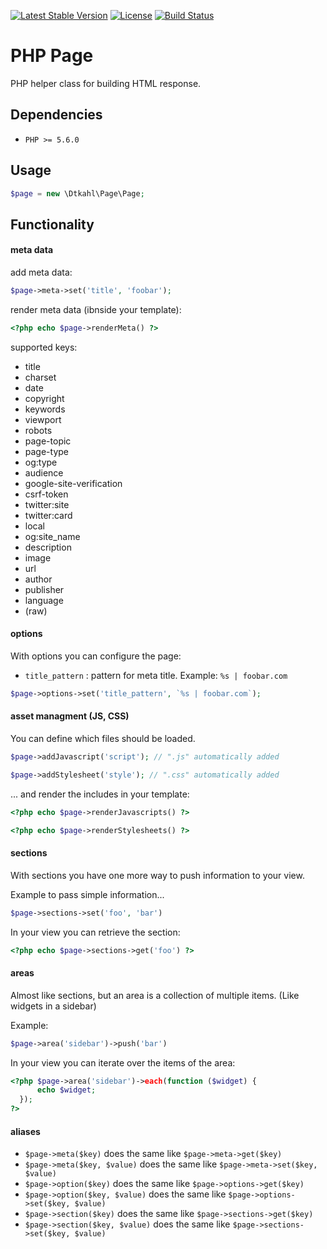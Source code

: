 [![Latest Stable Version](https://poser.pugx.org/dtkahl/php-page/v/stable)](https://packagist.org/packages/dtkahl/php-page)
[![License](https://poser.pugx.org/dtkahl/php-page/license)](https://packagist.org/packages/dtkahl/php-page)
[![Build Status](https://travis-ci.org/dtkahl/php-page.svg?branch=master)](https://travis-ci.org/dtkahl/php-page)

# PHP Page

PHP helper class for building HTML response.


## Dependencies

* `PHP >= 5.6.0`

## Usage

```php
$page = new \Dtkahl\Page\Page;
```


## Functionality

#### meta data

add meta data:

```php
$page->meta->set('title', 'foobar');
```

render meta data (ibnside your template):

```php
<?php echo $page->renderMeta() ?>
```

supported keys:
* title
* charset
* date
* copyright
* keywords
* viewport
* robots
* page-topic
* page-type
* og:type
* audience
* google-site-verification
* csrf-token
* twitter:site
* twitter:card
* local
* og:site_name
* description
* image
* url
* author
* publisher
* language
* (raw)

#### options
With options you can configure the page: 
* `title_pattern` : pattern for meta title. Example: `%s | foobar.com` 

```php
$page->options->set('title_pattern', `%s | foobar.com`);
```

#### asset managment (JS, CSS)

You can define which files should be loaded.

```php
$page->addJavascript('script'); // ".js" automatically added
```

```php
$page->addStylesheet('style'); // ".css" automatically added
```

... and render the includes in your template:

```php
<?php echo $page->renderJavascripts() ?>
```

```php
<?php echo $page->renderStylesheets() ?>
```

#### sections
With sections you have one more way to push information to your view.

Example to pass simple information...

```php
$page->sections->set('foo', 'bar')
```

In your view you can retrieve the section:

```php
<?php echo $page->sections->get('foo') ?>
```

#### areas
Almost like sections, but an area is a collection of multiple items. (Like widgets in a sidebar)

Example:

```php
$page->area('sidebar')->push('bar')
```

In your view you can iterate over the items of the area:

```php
<?php $page->area('sidebar')->each(function ($widget) {
      echo $widget;
  });
?>
```

#### aliases

* `$page->meta($key)` does the same like `$page->meta->get($key)`
* `$page->meta($key, $value)` does the same like `$page->meta->set($key, $value)`
* `$page->option($key)` does the same like `$page->options->get($key)`
* `$page->option($key, $value)` does the same like `$page->options->set($key, $value)`
* `$page->section($key)` does the same like `$page->sections->get($key)`
* `$page->section($key, $value)` does the same like `$page->sections->set($key, $value)`

